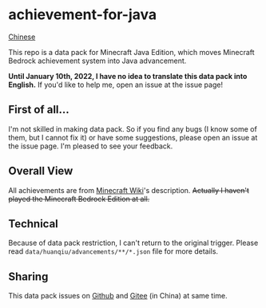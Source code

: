 # achievement-for-java

[Chinese](README.md)

This repo is a data pack for Minecraft Java Edition, which moves Minecraft Bedrock achievement system into Java advancement.

**Until January 10th, 2022, I have no idea to translate this data pack into English.** If you'd like to help me, open an issue at the issue page!

## First of all…

I'm not skilled in making data pack. So if you find any bugs (I know some of them, but I cannot fix it) or have some suggestions, please open an issue at the issue page. I'm pleased to see your feedback.

## Overall View

All achievements are from [Minecraft Wiki](https://minecraft.fandom.com/)'s description. ~~Actually I haven't played the Minecraft Bedrock Edition at all.~~

## Technical

Because of data pack restriction, I can't return to the original trigger. Please read ``data/huanqiu/advancements/**/*.json`` file for more details.

## Sharing

This data pack issues on [Github](https://github.com/huanqiugame/achievements-for-java/) and [Gitee](https://gitee.com/huan-qiu/achievements-for-java/) (in China) at same time. 